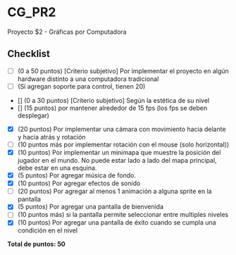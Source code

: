 # CG_PR2
Proyecto $2 - Gráficas por Computadora

## Checklist

- [ ] (0 a 50 puntos) [Criterio subjetivo] Por implementar el proyecto en algún hardware distinto a una computadora tradicional
- [ ] (Si agregan soporte para control, tienen 20)
- [] (0 a 30 puntos) [Criterio subjetivo] Según la estética de su nivel
- [] (15 puntos) por mantener alrededor de 15 fps (los fps se deben desplegar)
- [x] (20 puntos) Por implementar una cámara con movimiento hacia delante y hacia atrás y rotación
- [ ] (10 puntos más por implementar rotación con el mouse (solo horizontal))
- [x] (10 puntos) Por implementar un minimapa que muestre la posición del jugador en el mundo. No puede estar lado a lado del mapa principal, debe estar en una esquina.
- [x] (5 puntos) Por agregar música de fondo.
- [x] (10 puntos) Por agregar efectos de sonido
- [ ] (20 puntos) Por agregar al menos 1 animación a alguna sprite en la pantalla
- [x] (5 puntos) Por agregar una pantalla de bienvenida
- [ ] (10 puntos más) si la pantalla permite seleccionar entre multiples niveles
- [x] (10 puntos) Por agregar una pantalla de éxito cuando se cumpla una condición en el nivel

**Total de puntos: 50**
